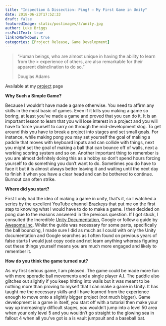 ```yaml
---
title: "Inspection & Dissection: Ping! – My First Game in Unity"
date: 2018-06-23T17:52:33
draft: false
featuredImage: static/postimages/3/unity.jpg
author: Luke Briggs
rssFullText: true
linkToMarkdown: true
categories: [Project Release, Game Development]
---
```

> “Human beings, who are almost unique in having the ability to learn from the > experience of others, are also remarkable for their apparent disinclination to
> do so.”
>
> Douglas Adams

Available at my [project](/projects) page


**Why Such a Simple Game?**

Because I wouldn’t have made a game otherwise. You need to affirm any skills in the most basic of games. Even if it kills you making a game so boring, at least you’ve made a game and proved that you can do it. It is an important lesson to learn that you will lose interest in a project and you will have to force yourself to carry on through the mid-development slog. To get around this you have to break a project into stages and set small goals. For instance, while making pong you may set yourself the goal of making a paddle that moves with keyboard inputs and can collide with things, next you might set the goal of making a ball that can bounce off of walls, next a working scoring system and so on. Another important thing to remember is you are almost definitely doing this as a hobby so don’t spend hours forcing yourself to do something you don’t want to do. Sometimes you do have to face it but it is almost always better leaving it and waiting until the next day to finish it when you have a clear head and can be bothered to continue. Burnout can often strike.

**Where did you start?**

First I only had the idea of making a game in unity, that’s it, so I watched a series by the excellent YouTube channel [Brackeys](https://www.youtube.com/watch?v=j48LtUkZRjU&list=PLPV2KyIb3jR53Jce9hP7G5xC4O9AgnOuL) that put me on the first step to knowing what I would have to do to make a game. I then decided on pong due to the reasons answered in the previous question. If I got stuck, I consulted the Incredible [Unity Documentation](https://docs.unity3d.com/Manual/index.html),  Google or follow a guide by [Awesome Inc](https://www.awesomeincu.com/tutorials/unity-pong/). Whilst the guide was necessary for some parts, specifically the ball bouncing, I made sure I did as much as I could with only the Unity documentation and Google searches as I often found on previous years of false starts I would just copy code and not learn anything whereas figuring out these things yourself means you are much more engaged and likely to remember it.

**How do you think the game turned out?**

As my first serious game, I am pleased. The game could be made more fun with more sporadic ball movements and a single player A.I. The paddle also glitches out slightly if you keep hitting into walls but it was meant to be nothing more than proving to myself that I can make a game in Unity. It has taught me the necessary skills and I have learned from the experience enough to move onto a slightly bigger project (not much bigger). Game development is a game in itself, you start off with a tutorial then make your way up increasingly difficult stages,  you wouldn’t jump into a level 50 area when your only level 5 and you wouldn’t go straight to the glowing sea in fallout 4 when all you’ve got is a is vault jumpsuit and a baseball bat.



